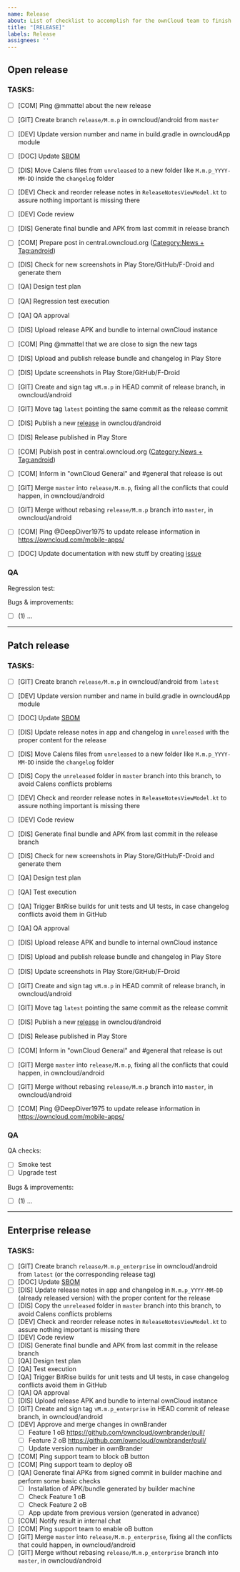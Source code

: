 ```yaml
---
name: Release
about: List of checklist to accomplish for the ownCloud team to finish the release process
title: "[RELEASE]"
labels: Release
assignees: ''
---
```


<!--
Another release for the ownCloud Android client!
For Open releases, keep the Open release template and remove the Patch and Enterprise release ones
For Patch releases, keep the Patch release template and remove the Open and Enterprise release ones
For Enterprise releases, keep the Enterprise release template and remove the Open and Patch release ones
If you don't need some of the steps, cross them by removing the "[ ]" and surrounding the line by "~~ ~~", like "- ~~Non-applicable step~~"
-->

## Open release

### TASKS:

 - [ ] [COM] Ping @mmattel about the new release
 - [ ] [GIT] Create branch `release/M.m.p` in owncloud/android from `master`
 - [ ] [DEV] Update version number and name in build.gradle in owncloudApp module
 - [ ] [DOC] Update [SBOM](https://infinite.owncloud.com/f/31e6d44f-f373-557c-9ab3-1748fc0c650d$4994cd9c-1c17-4254-829a-f5ef6e1ff7e3%215080be84-fbcc-4aca-956e-b278a7090418)
 - [ ] [DIS] Move Calens files from `unreleased` to a new folder like `M.m.p_YYYY-MM-DD` inside the `changelog` folder
 - [ ] [DEV] Check and reorder release notes in `ReleaseNotesViewModel.kt` to assure nothing important is missing there
 - [ ] [DEV] Code review
 - [ ] [DIS] Generate final bundle and APK from last commit in release branch
 - [ ] [COM] Prepare post in central.owncloud.org ([Category:News + Tag:android](https://central.owncloud.org/tags/c/news/5/android))
 - [ ] [DIS] Check for new screenshots in Play Store/GitHub/F-Droid and generate them
 - [ ] [QA] Design test plan
 - [ ] [QA] Regression test execution
 - [ ] [QA] QA approval
 - [ ] [DIS] Upload release APK and bundle to internal ownCloud instance
 - [ ] [COM] Ping @mmattel that we are close to sign the new tags
 - [ ] [DIS] Upload and publish release bundle and changelog in Play Store
 - [ ] [DIS] Update screenshots in Play Store/GitHub/F-Droid
 - [ ] [GIT] Create and sign tag `vM.m.p` in HEAD commit of release branch, in owncloud/android
 - [ ] [GIT] Move tag `latest` pointing the same commit as the release commit
 - [ ] [DIS] Publish a new [release](https://github.com/owncloud/android/releases) in owncloud/android
 - [ ] [DIS] Release published in Play Store
 - [ ] [COM] Publish post in central.owncloud.org ([Category:News + Tag:android](https://central.owncloud.org/tags/c/news/5/android))
 - [ ] [COM] Inform in "ownCloud General" and #general that release is out
 - [ ] [GIT] Merge `master` into `release/M.m.p`, fixing all the conflicts that could happen, in owncloud/android
 - [ ] [GIT] Merge without rebasing `release/M.m.p` branch into `master`, in owncloud/android
 - [ ] [COM] Ping @DeepDiver1975 to update release information in https://owncloud.com/mobile-apps/
 - [ ] [DOC] Update documentation with new stuff by creating [issue](https://github.com/owncloud/docs-client-android/issues)


### QA

Regression test:

Bugs & improvements:

- [ ] (1) ...

_____

## Patch release

### TASKS:

 - [ ] [GIT] Create branch `release/M.m.p` in owncloud/android from `latest`
 - [ ] [DEV] Update version number and name in build.gradle in owncloudApp module
 - [ ] [DOC] Update [SBOM](https://infinite.owncloud.com/f/31e6d44f-f373-557c-9ab3-1748fc0c650d$4994cd9c-1c17-4254-829a-f5ef6e1ff7e3%215080be84-fbcc-4aca-956e-b278a7090418)
 - [ ] [DIS] Update release notes in app and changelog in `unreleased` with the proper content for the release
 - [ ] [DIS] Move Calens files from `unreleased` to a new folder like `M.m.p_YYYY-MM-DD` inside the `changelog` folder
 - [ ] [DIS] Copy the `unreleased` folder in `master` branch into this branch, to avoid Calens conflicts problems
 - [ ] [DEV] Check and reorder release notes in `ReleaseNotesViewModel.kt` to assure nothing important is missing there
 - [ ] [DEV] Code review
 - [ ] [DIS] Generate final bundle and APK from last commit in the release branch
 - [ ] [DIS] Check for new screenshots in Play Store/GitHub/F-Droid and generate them
 - [ ] [QA] Design test plan
 - [ ] [QA] Test execution
 - [ ] [QA] Trigger BitRise builds for unit tests and UI tests, in case changelog conflicts avoid them in GitHub
 - [ ] [QA] QA approval
 - [ ] [DIS] Upload release APK and bundle to internal ownCloud instance
 - [ ] [DIS] Upload and publish release bundle and changelog in Play Store
 - [ ] [DIS] Update screenshots in Play Store/GitHub/F-Droid
 - [ ] [GIT] Create and sign tag `vM.m.p` in HEAD commit of release branch, in owncloud/android
 - [ ] [GIT] Move tag `latest` pointing the same commit as the release commit
 - [ ] [DIS] Publish a new [release](https://github.com/owncloud/android/releases) in owncloud/android
 - [ ] [DIS] Release published in Play Store
 - [ ] [COM] Inform in "ownCloud General" and #general that release is out
 - [ ] [GIT] Merge `master` into `release/M.m.p`, fixing all the conflicts that could happen, in owncloud/android
 - [ ] [GIT] Merge without rebasing `release/M.m.p` branch into `master`, in owncloud/android
 - [ ] [COM] Ping @DeepDiver1975 to update release information in https://owncloud.com/mobile-apps/


### QA

QA checks:

- [ ] Smoke test
- [ ] Upgrade test

Bugs & improvements:

- [ ] (1) ...


_____

## Enterprise release

### TASKS:

- [ ] [GIT] Create branch `release/M.m.p_enterprise` in owncloud/android from `latest` (or the corresponding release tag)
- [ ] [DOC] Update [SBOM](https://infinite.owncloud.com/f/31e6d44f-f373-557c-9ab3-1748fc0c650d$4994cd9c-1c17-4254-829a-f5ef6e1ff7e3%215080be84-fbcc-4aca-956e-b278a7090418)
- [ ] [DIS] Update release notes in app and changelog in `M.m.p_YYYY-MM-DD` (already released version) with the proper content for the release
- [ ] [DIS] Copy the `unreleased` folder in `master` branch into this branch, to avoid Calens conflicts problems
- [ ] [DEV] Check and reorder release notes in `ReleaseNotesViewModel.kt` to assure nothing important is missing there
- [ ] [DEV] Code review
- [ ] [DIS] Generate final bundle and APK from last commit in the release branch
- [ ] [QA] Design test plan
- [ ] [QA] Test execution
- [ ] [QA] Trigger BitRise builds for unit tests and UI tests, in case changelog conflicts avoid them in GitHub
- [ ] [QA] QA approval
- [ ] [DIS] Upload release APK and bundle to internal ownCloud instance
- [ ] [GIT] Create and sign tag `vM.m.p_enterprise` in HEAD commit of release branch, in owncloud/android
- [ ] [DEV] Approve and merge changes in ownBrander
  - [ ] Feature 1 oB https://github.com/owncloud/ownbrander/pull/
  - [ ] Feature 2 oB https://github.com/owncloud/ownbrander/pull/
  - [ ] Update version number in ownBrander
- [ ] [COM] Ping support team to block oB button
- [ ] [COM] Ping support team to deploy oB
- [ ] [QA] Generate final APKs from signed commit in builder machine and perform some basic checks
    - [ ] Installation of APK/bundle generated by builder machine
    - [ ] Check Feature 1 oB
    - [ ] Check Feature 2 oB
    - [ ] App update from previous version (generated in advance)
- [ ] [COM] Notify result in internal chat
- [ ] [COM] Ping support team to enable oB button
- [ ] [GIT] Merge `master` into `release/M.m.p_enterprise`, fixing all the conflicts that could happen, in owncloud/android
- [ ] [GIT] Merge without rebasing `release/M.m.p_enterprise` branch into `master`, in owncloud/android
